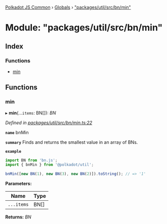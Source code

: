 [Polkadot JS Common](../README.md) › [Globals](../globals.md) › ["packages/util/src/bn/min"](_packages_util_src_bn_min_.md)

# Module: "packages/util/src/bn/min"

## Index

### Functions

* [min](_packages_util_src_bn_min_.md#min)

## Functions

###  min

▸ **min**(...`items`: BN[]): *BN*

*Defined in [packages/util/src/bn/min.ts:22](https://github.com/polkadot-js/common/blob/d3527829/packages/util/src/bn/min.ts#L22)*

**`name`** bnMin

**`summary`** Finds and returns the smallest value in an array of BNs.

**`example`** 
<BR>

```javascript
import BN from 'bn.js';
import { bnMin } from '@polkadot/util';

bnMin([new BN(1), new BN(3), new BN(2)]).toString(); // => '1'
```

**Parameters:**

Name | Type |
------ | ------ |
`...items` | BN[] |

**Returns:** *BN*
